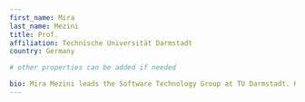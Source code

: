 ```yaml
---
first_name: Mira
last_name: Mezini
title: Prof.
affiliation: Technische Universität Darmstadt
country: Germany

# other properties can be added if needed

bio: Mira Mezini leads the Software Technology Group at TU Darmstadt. Her current research focus is in the intersection between (1) Programming paradigms and languages for resilient decentralized data-intensive software systems, (2) program analyses for automated software quality (e.g., discovering security vulnerabilities data protection violations, API misuses, etc.) (3) Development methods and declarative languages for AI software systems.
---
```

